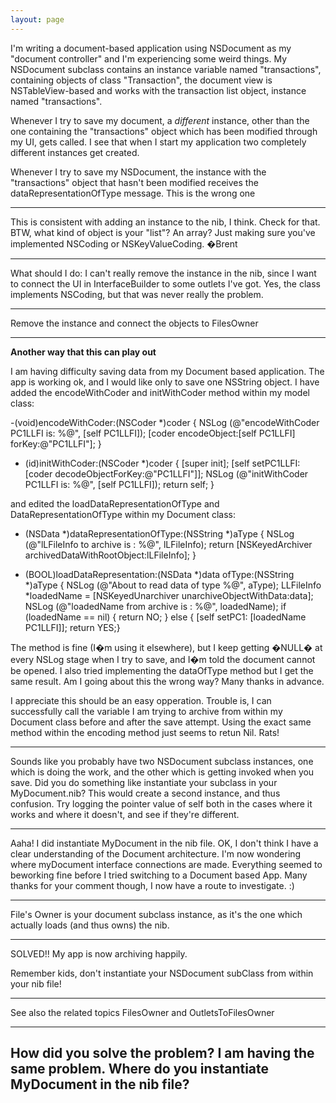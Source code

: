 ```yaml
---
layout: page
---
```




I'm writing a document-based application using NSDocument as my "document controller" and I'm experiencing some weird things.
My NSDocument subclass contains an instance variable named "transactions", containing objects of class "Transaction", the document
view is NSTableView-based and works with the transaction list object, instance named "transactions".

Whenever I try to save my document, a _different_ instance, other  than the one containing the "transactions" object which has been modified through my UI, gets called. 
I see that when I start my application two completely different instances get created.

Whenever I try to save my NSDocument, the instance with the "transactions" object that hasn't been modified receives the dataRepresentationOfType message. This is the wrong one

----
This is consistent with adding an instance to the nib, I think. Check for that. BTW, what kind of object is your "list"? An array? Just making sure you've implemented NSCoding or NSKeyValueCoding. �Brent

----
What should I do: I can't really remove the instance in the nib, since I want to connect the UI in InterfaceBuilder to some outlets I've got.
Yes, the class implements NSCoding, but that was never really the problem.

----

Remove the instance and connect the objects to FilesOwner

----

**Another way that this can play out**

I am having difficulty saving data from my Document based application.
The app is working ok, and I would like only to save one NSString object.
I have added the encodeWithCoder and initWithCoder method within my model class:

    
-(void)encodeWithCoder:(NSCoder *)coder
{
NSLog (@"encodeWithCoder PC1LLFI is: %@", [self PC1LLFI]);
[coder encodeObject:[self PC1LLFI] forKey:@"PC1LLFI"];
}

- (id)initWithCoder:(NSCoder *)coder
{
[super init];
[self setPC1LLFI:[coder decodeObjectForKey:@"PC1LLFI"]];
NSLog (@"initWithCoder PC1LLFI is: %@", [self PC1LLFI]);
return self;
}


and edited the loadDataRepresentationOfType and DataRepresentationOfType within my Document class:


    
- (NSData *)dataRepresentationOfType:(NSString *)aType
{
	NSLog (@"lLFileInfo to archive is : %@", lLFileInfo);
    return [NSKeyedArchiver archivedDataWithRootObject:lLFileInfo];
}

- (BOOL)loadDataRepresentation:(NSData *)data ofType:(NSString *)aType
{
    NSLog (@"About to read data of type %@", aType);
	LLFileInfo *loadedName = [NSKeyedUnarchiver unarchiveObjectWithData:data];
	NSLog (@"loadedName from archive is : %@", loadedName);
	if (loadedName == nil) {
	return NO;
	} else {
	[self setPC1: [loadedName PC1LLFI]];
	return YES;}

The method is fine (I�m using it elsewhere), but I keep getting �NULL� at every NSLog stage when I try to save, and I�m told the document cannot be opened.  I also tried implementing the dataOfType method but I get the same result.  Am I going about this the wrong way?  Many thanks in advance.

I appreciate this should be an easy opperation.  Trouble is, I can successfully call the variable I am trying to archive from within my Document class before and after the save attempt.
Using the exact same method within the encoding method just seems to retun Nil.  Rats!

----

Sounds like you probably have two NSDocument subclass instances, one which is doing the work, and the other which is getting invoked when you save. Did you do something like instantiate your subclass in your MyDocument.nib? This would create a second instance, and thus confusion. Try logging the pointer value of     self both in the cases where it works and where it doesn't, and see if they're different.

----

Aaha! I did instantiate MyDocument in the nib file. OK, I don't think I have a clear understanding of the Document architecture.  I'm now wondering where myDocument interface connections are made.  Everything seemed to beworking fine before I tried switching to a Document based App.  Many thanks for your comment though, I now have a route to investigate. :)

----

File's Owner is your document subclass instance, as it's the one which actually loads (and thus owns) the nib.

----

SOLVED!! My app is now archiving happily.

Remember kids, don't instantiate your NSDocument subClass from within your nib file!

----

See also the related topics FilesOwner and OutletsToFilesOwner


----

How did you solve the problem? I am having the same problem. Where do you instantiate MyDocument in the nib file?
----
